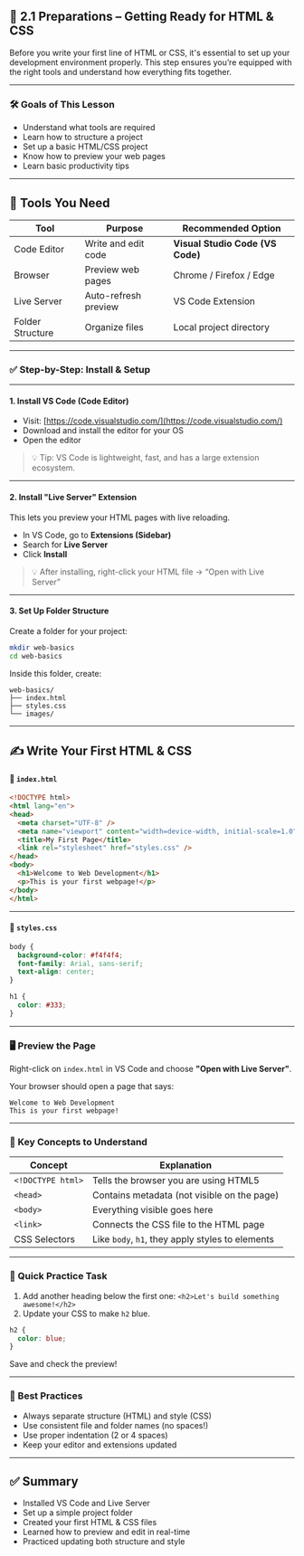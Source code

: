 
## 🧱 2.1 Preparations – Getting Ready for HTML & CSS

Before you write your first line of HTML or CSS, it's essential to set up your development environment properly. This step ensures you’re equipped with the right tools and understand how everything fits together.

---

### 🛠️ Goals of This Lesson

* Understand what tools are required
* Learn how to structure a project
* Set up a basic HTML/CSS project
* Know how to preview your web pages
* Learn basic productivity tips

---

## 🧰 Tools You Need

| Tool             | Purpose              | Recommended Option               |
| ---------------- | -------------------- | -------------------------------- |
| Code Editor      | Write and edit code  | **Visual Studio Code (VS Code)** |
| Browser          | Preview web pages    | Chrome / Firefox / Edge          |
| Live Server      | Auto-refresh preview | VS Code Extension                |
| Folder Structure | Organize files       | Local project directory          |

---

### ✅ Step-by-Step: Install & Setup

---

#### 1. **Install VS Code (Code Editor)**

* Visit: [https://code.visualstudio.com/](https://code.visualstudio.com/)
* Download and install the editor for your OS
* Open the editor

> 💡 Tip: VS Code is lightweight, fast, and has a large extension ecosystem.

---

#### 2. **Install "Live Server" Extension**

This lets you preview your HTML pages with live reloading.

* In VS Code, go to **Extensions (Sidebar)**
* Search for **Live Server**
* Click **Install**

> 💡 After installing, right-click your HTML file → “Open with Live Server”

---

#### 3. **Set Up Folder Structure**

Create a folder for your project:

```bash
mkdir web-basics
cd web-basics
```

Inside this folder, create:

```
web-basics/
├── index.html
├── styles.css
└── images/
```

---

## ✍️ Write Your First HTML & CSS

#### 📄 `index.html`

```html
<!DOCTYPE html>
<html lang="en">
<head>
  <meta charset="UTF-8" />
  <meta name="viewport" content="width=device-width, initial-scale=1.0" />
  <title>My First Page</title>
  <link rel="stylesheet" href="styles.css" />
</head>
<body>
  <h1>Welcome to Web Development</h1>
  <p>This is your first webpage!</p>
</body>
</html>
```

---

#### 🎨 `styles.css`

```css
body {
  background-color: #f4f4f4;
  font-family: Arial, sans-serif;
  text-align: center;
}

h1 {
  color: #333;
}
```

---

### 🖥️ Preview the Page

Right-click on `index.html` in VS Code and choose **"Open with Live Server"**.

Your browser should open a page that says:

```
Welcome to Web Development
This is your first webpage!
```

---

### 🧠 Key Concepts to Understand

| Concept           | Explanation                                      |
| ----------------- | ------------------------------------------------ |
| `<!DOCTYPE html>` | Tells the browser you are using HTML5            |
| `<head>`          | Contains metadata (not visible on the page)      |
| `<body>`          | Everything visible goes here                     |
| `<link>`          | Connects the CSS file to the HTML page           |
| CSS Selectors     | Like `body`, `h1`, they apply styles to elements |

---

### 🧪 Quick Practice Task

1. Add another heading below the first one: `<h2>Let's build something awesome!</h2>`
2. Update your CSS to make `h2` blue.

```css
h2 {
  color: blue;
}
```

Save and check the preview!

---

### 🧼 Best Practices

* Always separate structure (HTML) and style (CSS)
* Use consistent file and folder names (no spaces!)
* Use proper indentation (2 or 4 spaces)
* Keep your editor and extensions updated

---

## ✅ Summary

* Installed VS Code and Live Server
* Set up a simple project folder
* Created your first HTML & CSS files
* Learned how to preview and edit in real-time
* Practiced updating both structure and style

